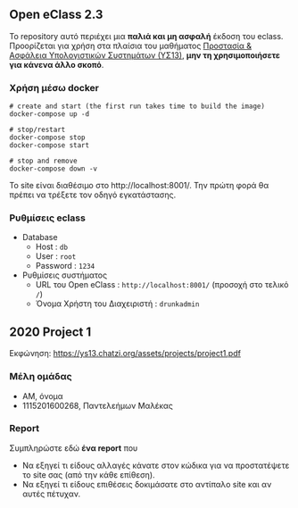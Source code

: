 ## Open eClass 2.3

Το repository αυτό περιέχει μια __παλιά και μη ασφαλή__ έκδοση του eclass.
Προορίζεται για χρήση στα πλαίσια του μαθήματος
[Προστασία & Ασφάλεια Υπολογιστικών Συστημάτων (ΥΣ13)](https://ys13.chatzi.org/), __μην τη
χρησιμοποιήσετε για κάνενα άλλο σκοπό__.


### Χρήση μέσω docker
```
# create and start (the first run takes time to build the image)
docker-compose up -d

# stop/restart
docker-compose stop
docker-compose start

# stop and remove
docker-compose down -v
```

To site είναι διαθέσιμο στο http://localhost:8001/. Την πρώτη φορά θα πρέπει να τρέξετε τον οδηγό εγκατάστασης.


### Ρυθμίσεις eclass

- Database
  - Host : `db`
  - User : `root`
  - Password : `1234`
- Ρυθμίσεις συστήματος
  - URL του Open eClass : `http://localhost:8001/` (προσοχή στο τελικό `/`)
  - Όνομα Χρήστη του Διαχειριστή : `drunkadmin`


## 2020 Project 1

Εκφώνηση: https://ys13.chatzi.org/assets/projects/project1.pdf


### Μέλη ομάδας

- ΑΜ, όνομα
- 1115201600268, Παντελεήμων Μαλέκας

### Report

Συμπληρώστε εδώ __ένα report__ που
- Να εξηγεί τι είδους αλλαγές κάνατε στον κώδικα για να προστατέψετε το site σας (από την κάθε επίθεση).
- Να εξηγεί τι είδους επιθέσεις δοκιμάσατε στο αντίπαλο site και αν αυτές πέτυχαν.
